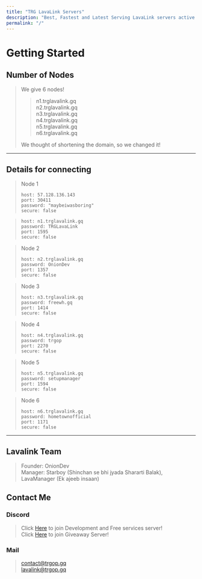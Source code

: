 ```yaml
---
title: "TRG LavaLink Servers"
description: "Best, Fastest and Latest Serving LavaLink servers active 24/7"
permalink: "/"
---
```


# Getting Started

## Number of Nodes
> We give 6 nodes!
>
>> n1.trglavalink.gq<br>
>> n2.trglavalink.gq<br>
>> n3.trglavalink.gq<br>
>> n4.trglavalink.gq<br>
>> n5.trglavalink.gq<br>
>> n6.trglavalink.gq
>
> We thought of shortening the domain, so we changed it!

---

## Details for connecting
> Node 1
> ```
> host: 57.128.136.143
> port: 30411
> password: "maybeiwasboring"
> secure: false

> ```
> host: n1.trglavalink.gq
> password: TRGLavaLink
> port: 1595
> secure: false
> ```

> Node 2
> ```
> host: n2.trglavalink.gq
> password: OnionDev
> port: 1357
> secure: false
> ```

> Node 3
> ```
> host: n3.trglavalink.gq
> password: freewh.gq
> port: 1414
> secure: false
> ```

> Node 4
> ```
> host: n4.trglavalink.gq
> password: trgop
> port: 2270
> secure: false
> ```

> Node 5
> ```
> host: n5.trglavalink.gq
> password: setupmanager
> port: 1594
> secure: false
> ```

> Node 6
> ```
> host: n6.trglavalink.gq
> password: hometownofficial
> port: 1171
> secure: false
> ```

---

## Lavalink Team
> Founder: OnionDev<br>
> Manager: Starboy (Shinchan se bhi jyada Shararti Balak), LavaManager (Ek ajeeb insaan)

## Contact Me

### Discord
> Click [Here](https://development.trgop.gq/discord) to join Development and Free services server!<br>
> Click [Here](https://setupmanager.ml/giveaway) to join Giveaway Server!

### Mail
> [contact@trgop.gq](mailto:contact@trgop.gq)<br>
> [lavalink@trgop.gq](mailto:lavalink@trgop.gq)

